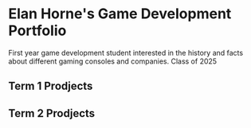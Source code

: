 # Elan Horne's Game Development Portfolio
First year game development student interested in the history and facts about different gaming consoles and companies.
Class of 2025

## Term 1 Prodjects

## Term 2 Prodjects
